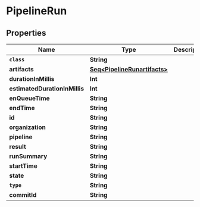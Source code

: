 

# PipelineRun


## Properties

Name | Type | Description | Notes
------------ | ------------- | ------------- | -------------
**`class`** | **String** |  |  [optional]
**artifacts** | [**Seq&lt;PipelineRunartifacts&gt;**](PipelineRunartifacts.md) |  |  [optional]
**durationInMillis** | **Int** |  |  [optional]
**estimatedDurationInMillis** | **Int** |  |  [optional]
**enQueueTime** | **String** |  |  [optional]
**endTime** | **String** |  |  [optional]
**id** | **String** |  |  [optional]
**organization** | **String** |  |  [optional]
**pipeline** | **String** |  |  [optional]
**result** | **String** |  |  [optional]
**runSummary** | **String** |  |  [optional]
**startTime** | **String** |  |  [optional]
**state** | **String** |  |  [optional]
**`type`** | **String** |  |  [optional]
**commitId** | **String** |  |  [optional]



